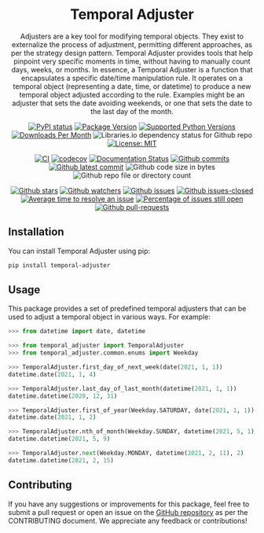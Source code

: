 <center>

# Temporal Adjuster

<p align="center">

Adjusters are a key tool for modifying temporal objects. They exist to externalize the process of adjustment, permitting different approaches, as per the strategy design pattern. Temporal Adjuster provides tools that help pinpoint very specific moments in time, without having to manually count days, weeks, or months. In essence, a Temporal Adjuster is a function that encapsulates a specific date/time manipulation rule. It operates on a temporal object (representing a date, time, or datetime) to produce a new temporal object adjusted according to the rule. Examples might be an adjuster that sets the date avoiding weekends, or one that sets the date to the last day of the month.

</p>

[![PyPI status](https://img.shields.io/pypi/status/temporal-adjuster.svg)](https://pypi.python.org/pypi/temporal-adjuster/)
[![Package Version](https://shields.io/pypi/v/temporal_adjuster)](https://pypi.org/project/temporal_adjuster/)
[![Supported Python Versions](https://img.shields.io/pypi/pyversions/temporal-adjuster)](https://pypi.org/project/temporal-adjuster/)
[![Downloads Per Month](https://shields.io/pypi/dm/temporal_adjuster)](https://pypistats.org/packages/temporal_adjuster)
![Libraries.io dependency status for Github repo](https://img.shields.io/librariesio/github/gtkacz/temporal_adjusters_py)
[![License: MIT](https://img.shields.io/badge/License-MIT-green.svg)](https://opensource.org/licenses/MIT)

[![CI](https://github.com/gtkacz/temporal_adjusters_py/actions/workflows/CI.yml/badge.svg?branch=main)](https://github.com/gtkacz/temporal_adjusters_py/actions/workflows/CI.yml)
[![codecov](https://codecov.io/github/gtkacz/temporal_adjusters_py/graph/badge.svg?token=WFJE0GHSZM)](https://codecov.io/github/gtkacz/temporal_adjusters_py)
[![Documentation Status](https://readthedocs.org/projects/temporal-adjusters-py/badge/?version=latest)](http://temporal-adjusters-py.readthedocs.io/?badge=latest)
[![Github commits](https://badgen.net/github/commits/gtkacz/temporal_adjusters_py)](https://Github.com/gtkacz/temporal_adjusters_py/commit/)
[![Github latest commit](https://badgen.net/github/last-commit/gtkacz/temporal_adjusters_py)](https://Github.com/gtkacz/temporal_adjusters_py/commit/)
![Github code size in bytes](https://img.shields.io/github/languages/code-size/gtkacz/temporal_adjusters_py)
![Github repo file or directory count](https://img.shields.io/github/directory-file-count/gtkacz/temporal_adjusters_py)

[![Github stars](https://badgen.net/github/stars/gtkacz/temporal_adjusters_py)](https://Github.com/gtkacz/temporal_adjusters_py/stargazers/)
[![Github watchers](https://badgen.net/github/watchers/gtkacz/temporal_adjusters_py/)](https://Github.com/gtkacz/temporal_adjusters_py/watchers/)
[![Github issues](https://img.shields.io/github/issues/gtkacz/temporal_adjusters_py.svg)](https://Github.com/gtkacz/temporal_adjusters_py/issues/)
[![Github issues-closed](https://img.shields.io/github/issues-closed/gtkacz/temporal_adjusters_py.svg)](https://Github.com/gtkacz/temporal_adjusters_py/issues?q=is%3Aissue+is%3Aclosed)
[![Average time to resolve an issue](http://isitmaintained.com/badge/resolution/gtkacz/temporal_adjusters_py.svg)](http://isitmaintained.com/project/gtkacz/temporal_adjusters_py "Average time to resolve an issue")
[![Percentage of issues still open](http://isitmaintained.com/badge/open/gtkacz/temporal_adjusters_py.svg)](http://isitmaintained.com/project/gtkacz/temporal_adjusters_py "Percentage of issues still open")
[![Github pull-requests](https://img.shields.io/github/issues-pr/gtkacz/temporal_adjusters_py.svg)](https://Github.com/gtkacz/temporal_adjusters_py/pull/)
<!-- [![Github contributors](https://img.shields.io/github/contributors/gtkacz/temporal_adjusters_py/badges.svg)](https://Github.com/gtkacz/temporal_adjusters_py/badges/graphs/contributors/) -->


</center>

## Installation

You can install Temporal Adjuster using pip:

```sh
pip install temporal-adjuster
```

## Usage

This package provides a set of predefined temporal adjusters that can be used to adjust a temporal object in various ways. For example:

```py
>>> from datetime import date, datetime

>>> from temporal_adjuster import TemporalAdjuster
>>> from temporal_adjuster.common.enums import Weekday

>>> TemporalAdjuster.first_day_of_next_week(date(2021, 1, 1))
datetime.date(2021, 1, 4)

>>> TemporalAdjuster.last_day_of_last_month(datetime(2021, 1, 1))
datetime.datetime(2020, 12, 31)

>>> TemporalAdjuster.first_of_year(Weekday.SATURDAY, date(2021, 1, 1))
datetime.date(2021, 1, 2)

>>> TemporalAdjuster.nth_of_month(Weekday.SUNDAY, datetime(2021, 5, 1), 2)
datetime.datetime(2021, 5, 9)

>>> TemporalAdjuster.next(Weekday.MONDAY, datetime(2021, 2, 11), 2)
datetime.datetime(2021, 2, 15)
```

## Contributing

If you have any suggestions or improvements for this package, feel free to submit a pull request or open an issue on the [GitHub repository](https://github.com/gtkacz/temporal_adjusters_py) as per the CONTRIBUTING document. We appreciate any feedback or contributions!


<!-- [![Stargazers over time](https://starchart.cc/gtkacz/temporal_adjusters_py.svg)](https://starchart.cc/gtkacz/temporal_adjusters_py)
[![Contributors over time](https://contributor-graph-api.apiseven.com/contributors-svg?chart=contributorOverTime&repo=gtkacz/temporal_adjusters_py)](https://www.apiseven.com/en/contributor-graph?chart=contributorOverTime&repo=gtkacz/temporal_adjusters_py) -->
